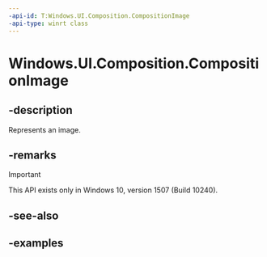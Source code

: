 ```yaml
---
-api-id: T:Windows.UI.Composition.CompositionImage
-api-type: winrt class
---
```


# Windows.UI.Composition.CompositionImage

<!--
public sealed class CompositionImage : Windows.UI.Composition.CompositionObject, Windows.UI.Composition.ICompositionSurface
-->


## -description

Represents an image.

## -remarks

> [!IMPORTANT]
> This API exists only in Windows 10, version 1507 (Build 10240).

## -see-also

## -examples


